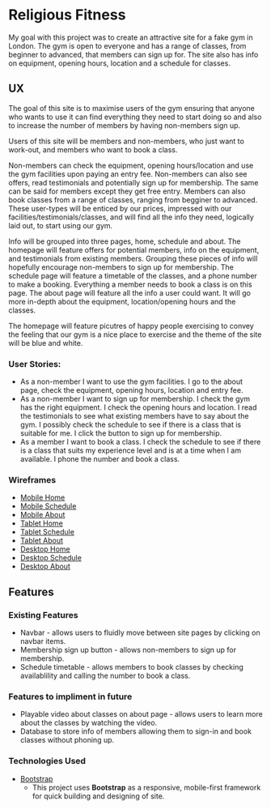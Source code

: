 # Religious Fitness

My goal with this project was to create an attractive site for a fake gym in London. The gym is open to everyone and has a range of classes, from beginner to advanced, that members can sign up for.
The site also has info on equipment, opening hours, location and a schedule for classes.

## UX

The goal of this site is to maximise users of the gym ensuring that anyone who wants to use it can find everything they need to start doing so and also to increase the number of members by having
non-members sign up.

Users of this site will be members and non-members, who just want to work-out, and members who want to book a class.

Non-members can check the equipment, opening hours/location and use the gym facilities upon paying an entry fee. 
Non-members can also see offers, read testimonials and potentially sign up for membership.
The same can be said for members except they get free entry. 
Members can also book classes from a range of classes, ranging from begginer to advanced. 
These user-types will be enticed by our prices, impressed with our facilities/testimonials/classes, and will find all the info they need, logically laid out, to start using our gym.

Info will be grouped into three pages, home, schedule and about. The homepage will feature offers for potential members,
info on the equipment, and testimonials from existing members. Grouping these pieces of info will hopefully encourage non-members to sign up for membership.
The schedule page will feature a timetable of the classes, and a phone number to make a booking. Everything a member needs to book a class is on this page.
The about page will feature all the info a user could want. It will go more in-depth about the equipment, location/opening hours and the classes.

The homepage will feature picutres of happy people exercising to convey the feeling that our gym is a nice place to exercise
and the theme of the site will be blue and white.

### User Stories:
- As a non-member I want to use the gym facilities. I go to the about page, check the equipment, opening hours, location and entry fee.
- As a non-member I want to sign up for membership. I check the gym has the right equipment. I check the opening hours and location. 
I read the testimonials to see what existing members have to say about the gym. I possibly check the schedule to see if there is a class that is suitable for me. 
I click the button to sign up for membership.
- As a member I want to book a class. I check the schedule to see if there is a class that suits my experience level and is at a time when I am available.
I phone the number and book a class.

### Wireframes
- [Mobile Home]()
- [Mobile Schedule]()
- [Mobile About]()
- [Tablet Home]()
- [Tablet Schedule]()
- [Tablet About]()
- [Desktop Home]()
- [Desktop Schedule]()
- [Desktop About]()

## Features
### Existing Features
- Navbar - allows users to fluidly move between site pages by clicking on navbar items.
- Membership sign up button - allows non-members to sign up for membership.
- Schedule timetable - allows members to book classes by checking availablility and calling the number to book a class.

### Features to impliment in future
- Playable video about classes on about page - allows users to learn more about the classes by watching the video.
- Database to store info of members allowing them to sign-in and book classes without phoning up.

### Technologies Used
- [Bootstrap](https://getbootstrap.com/)
    - This project uses **Bootstrap** as a responsive, mobile-first framework for quick building and designing of site. 
